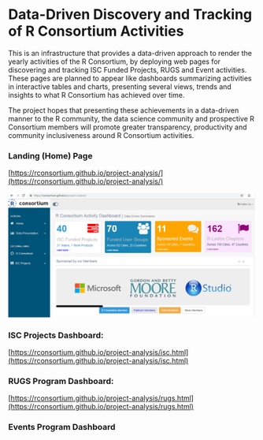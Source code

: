 # Data-Driven Discovery and Tracking of R Consortium Activities

This is an infrastructure that provides a data-driven approach to render the yearly activities of the R Consortium, by deploying web pages for discovering and tracking ISC Funded Projects, RUGS and Event activities. These pages are planned to appear like dashboards summarizing activities in interactive tables and charts, presenting several views, trends and insights to what R Consortium has achieved over time. 

The project hopes that presenting these achievements in a data-driven manner to the R community, the data science community and prospective R Consortium members will promote greater transparency, productivity and community inclusiveness around R Consortium activities.

### Landing (Home) Page
[https://rconsortium.github.io/project-analysis/](https://rconsortium.github.io/project-analysis/)

![image](rconsortium-home.png)

### ISC Projects Dashboard: 
[https://rconsortium.github.io/project-analysis/isc.html](https://rconsortium.github.io/project-analysis/isc.html)


### RUGS Program Dashboard: 
[https://rconsortium.github.io/project-analysis/rugs.html](https://rconsortium.github.io/project-analysis/rugs.html)


### Events Program Dashboard

